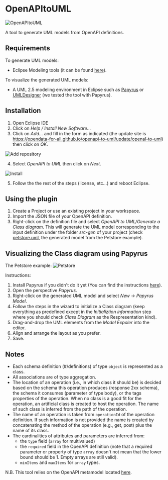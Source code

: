 
# OpenAPItoUML

![OpenAPItoUML](https://opendata-for-all.github.io/openapi-to-uml/images/logo.png)

A tool to generate UML models from OpenAPI definitions.

## Requirements
To generate UML models:
- Eclipse Modeling tools (it can be found [here](http://www.eclipse.org/downloads/packages/eclipse-modeling-tools/oxygen2)).

To visualize the generated UML models:
- A UML 2.5 modeling environment in Eclipse such as [Papyrus](https://www.eclipse.org/papyrus/) or [UMLDesigner](https://marketplace.eclipse.org/content/uml-designer) (we tested the tool with Papyrus).

## Installation
1. Open Eclipse IDE
2. Click on *Help / Install New Software...*
3. Click on *Add...* and fill in the form as indicated (the update site is https://opendata-for-all.github.io/openapi-to-uml/update/openaî-to-uml) then click on *OK*.

![Add repository](https://opendata-for-all.github.io/openapi-to-uml/images/add-eclipse.PNG)

4. Select *OpenAPI to UML* then click on *Next*.

![Install](https://opendata-for-all.github.io/openapi-to-uml/images/install-eclipse.PNG)

5. Follow the the rest of the steps (license, etc...) and reboot Eclipse.

## Using the plugin

1. Create a Project or use an existing project in your workspace.
2. Import the JSON file of your OpenAPI definition. 
3. Right-click on the definition file and select *OpenAPI to UML/Generate a Class diagram*. This will generate the UML model corresponding to the input definition under the folder *src-gen* of your project (check [petstore.uml](https://raw.githubusercontent.com/SOM-Research/openapi-to-uml/master/examples/edu.uoc.som.openapitouml.example/src-gen/petstore.uml), the generated model from the Petstore example).

## Visualizing the Class diagram using Papyrus

The Petstore example:
![Petstore](https://opendata-for-all.github.io/openapi-to-uml/images/petstore.png)

Instructions:

1. Install Papyrus if you didn't do it yet (You can find the instructions [here](https://www.eclipse.org/papyrus/download.html)).
2. Open the perspective *Papyrus*.
3. Right-click on the generated UML model and select *New -> Papyrus Model*.
4. Follow the steps in the wizard to initialize a Class diagram (keep everything as predefined except in the *Initializtion information* step where you should check *Class Diagram* as the Respresentation kind).
5. Drag-and-drop the UML elements from the *Model Expoler* into the editor.
6. Align and arrange the layout as you prefer.
7. Save.

## Notes
- Each schema definition  (#/definitions) of type `object` is represented as a class.
- All associations are of type aggregation.
- The location of an operation (i.e., in which class it should be) is decided based on the schema this operation produces (response 2xx schema), the schema it consumes (parameter of type body), or the tags properties of the operation. When no class is a good fit for the operation, an artificial class is created to host the operation. The name of such class is inferred from the path of the operation.
- The name of an operation is taken from `operationId` of the operation definition. If such information is not provided the name is created by concatenating the method of the operation (e.g., get, post) plus the name of its class.
- The cardinalities of attributes and parameters are inferred from:
	- the `type` field (`array` for multivalued)
	- the `required` field in the OpenAPI definition (note that a required parameter or property of type `array` doesn't not mean that the lower bound should be 1. Empty arrays are still valid).
	- `minItems` and `maxItems` for `array` types.

N.B. This tool relies on the OpenAPI metamodel located [here](https://github.com/opendata-for-all/openapi-metamodel).
